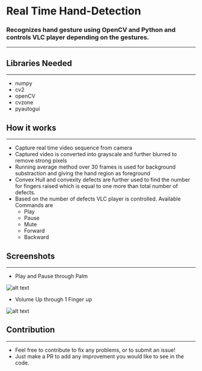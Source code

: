 # Real Time Hand-Detection
  
### Recognizes hand gesture using OpenCV and Python and controls VLC player depending on the gestures.
----------------------------------------------------------------------------------------------------------------------------
## Libraries Needed
----------------------------------------------------------------------------------------------------------------------------

- numpy
- cv2
- openCV
- cvzone
- pyautogui


## How it works
----------------------------------------------------------------------------------------------------------------------------

- Capture real time video sequence from camera
- Captured video is converted into grayscale and further blurred to remove strong pixels
- Running average method over 30 frames is used for background substraction and giving the hand region as foreground
- Convex Hull and convexity defects are further used to find the number for fingers raised which is equal to one more than total number of defects.
- Based on the number of defects VLC player is controlled. Available Commands are
  - Play
  - Pause
  - Mute
  - Forward
  - Backward
  

## Screenshots
----------------------------------------------------------------------------------------------------------------------------

- Play and Pause through Palm

![alt text](https://github.com/st0rm2/Hand-Detection/blob/main/images/Picture1.png)

- Volume Up through 1 Finger up

![alt text](https://github.com/st0rm2/Hand-Detection/blob/main/images/Picture2.png)


## Contribution
----------------------------------------------------------------------------------------------------------------------------

- Feel free to contribute to fix any problems, or to submit an issue!
- Just make a PR to add any improvement you would like to see in the code.
